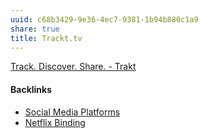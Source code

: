 ```yaml
---
uuid: c68b3429-9e36-4ec7-9381-1b94b880c1a9
share: true
title: Trackt.tv
---
```

[Track. Discover. Share. - Trakt](https://trakt.tv/)



#### Backlinks

* [Social Media Platforms](/5e30f762-9b65-479a-9d72-e84a5d9e12da)
* [Netflix Binding](/cd81d896-ac0c-4fe4-a5a6-f449cca19abf)